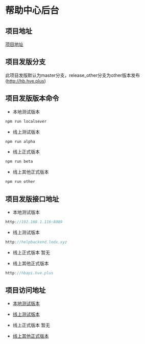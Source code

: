 # 帮助中心后台

## 项目地址

[项目地址](http://192.168.1.129:3000/yeylol/HelpCenterBackend.git)

## 项目发版分支

此项目发版默认为master分支，release_other分支为other版本发布(http://hb.hve.plus)

## 项目发版版本命令

* 本地测试版本  

``` bash
npm run localsever
```

* 线上测试版本  

``` bash
npm run alpha
```
   
* 线上正式版本  

``` bash
npm run beta
``` 

* 线上其他正式版本  

``` bash
npm run other
``` 

## 项目发版接口地址

* 本地测试版本

``` js
http://192.168.1.116:8089
```

* 线上测试版本

``` js
http://helpbackend.ledx.xyz
```
   
* 线上正式版本 暂无

* 线上其他正式版本

``` js
http://hbapi.hve.plus
```

## 项目访问地址

* [本地测试版本](http://192.168.1.116:6797)

* [线上测试版本](http://helpbackend.ledx.xyz) 

* 线上正式版本 暂无

* [线上其他正式版本](http://hb.hve.plus) 

 <CGitalk/>
